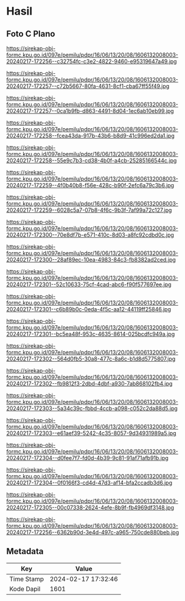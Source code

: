 # Hasil

## Foto C Plano

https://sirekap-obj-formc.kpu.go.id/097e/pemilu/pdpr/16/06/13/20/08/1606132008003-20240217-172256--c32754fc-c3e2-4822-9460-e95319647a49.jpg

https://sirekap-obj-formc.kpu.go.id/097e/pemilu/pdpr/16/06/13/20/08/1606132008003-20240217-172257--c72b5667-80fa-4631-8cf1-cba67ff55f49.jpg

https://sirekap-obj-formc.kpu.go.id/097e/pemilu/pdpr/16/06/13/20/08/1606132008003-20240217-172257--0ca1b9fb-d863-4491-8d04-1ec6ab10eb99.jpg

https://sirekap-obj-formc.kpu.go.id/097e/pemilu/pdpr/16/06/13/20/08/1606132008003-20240217-172258--fcea43da-917b-43b6-b8d9-41c996ed2da1.jpg

https://sirekap-obj-formc.kpu.go.id/097e/pemilu/pdpr/16/06/13/20/08/1606132008003-20240217-172258--55e9c7b3-cd38-4b0f-a4cb-25285166544c.jpg

https://sirekap-obj-formc.kpu.go.id/097e/pemilu/pdpr/16/06/13/20/08/1606132008003-20240217-172259--4f0b40b8-f56e-428c-b90f-2efc6a79c3b6.jpg

https://sirekap-obj-formc.kpu.go.id/097e/pemilu/pdpr/16/06/13/20/08/1606132008003-20240217-172259--6028c5a7-07b8-4f6c-9b3f-7af99a72c127.jpg

https://sirekap-obj-formc.kpu.go.id/097e/pemilu/pdpr/16/06/13/20/08/1606132008003-20240217-172300--70e8df7b-e571-410c-8d03-a8fc92cdbd0c.jpg

https://sirekap-obj-formc.kpu.go.id/097e/pemilu/pdpr/16/06/13/20/08/1606132008003-20240217-172300--28af89ec-10ea-4983-84c3-fb8382ad2ced.jpg

https://sirekap-obj-formc.kpu.go.id/097e/pemilu/pdpr/16/06/13/20/08/1606132008003-20240217-172301--52c10633-75cf-4cad-abc6-f90f577697ee.jpg

https://sirekap-obj-formc.kpu.go.id/097e/pemilu/pdpr/16/06/13/20/08/1606132008003-20240217-172301--c6b89b0c-0eda-4f5c-aa12-44119ff25846.jpg

https://sirekap-obj-formc.kpu.go.id/097e/pemilu/pdpr/16/06/13/20/08/1606132008003-20240217-172301--bc5ea48f-953c-4635-8614-025bcdfc949a.jpg

https://sirekap-obj-formc.kpu.go.id/097e/pemilu/pdpr/16/06/13/20/08/1606132008003-20240217-172302--564d0fb5-30a8-477c-8a6c-b1d8d5775807.jpg

https://sirekap-obj-formc.kpu.go.id/097e/pemilu/pdpr/16/06/13/20/08/1606132008003-20240217-172302--fb9812f3-2dbd-4dbf-a930-7ab868102fb4.jpg

https://sirekap-obj-formc.kpu.go.id/097e/pemilu/pdpr/16/06/13/20/08/1606132008003-20240217-172303--5a34c39c-fbbd-4ccb-a098-c052c2da88d5.jpg

https://sirekap-obj-formc.kpu.go.id/097e/pemilu/pdpr/16/06/13/20/08/1606132008003-20240217-172303--e61aef39-5242-4c35-8057-9d34931989a5.jpg

https://sirekap-obj-formc.kpu.go.id/097e/pemilu/pdpr/16/06/13/20/08/1606132008003-20240217-172304--d0fee7f7-fd0d-4b39-9c81-91af71afb91b.jpg

https://sirekap-obj-formc.kpu.go.id/097e/pemilu/pdpr/16/06/13/20/08/1606132008003-20240217-172304--0f0166f3-cd4d-47d3-af14-bfa2ccadb3d6.jpg

https://sirekap-obj-formc.kpu.go.id/097e/pemilu/pdpr/16/06/13/20/08/1606132008003-20240217-172305--00c07338-2624-4efe-8b9f-fb4969df3148.jpg

https://sirekap-obj-formc.kpu.go.id/097e/pemilu/pdpr/16/06/13/20/08/1606132008003-20240217-172256--6362b90d-3e4d-497c-a965-750cde880beb.jpg


## Metadata

| Key        | Value               |
| ---------- | ------------------- |
| Time Stamp | 2024-02-17 17:32:46 |
| Kode Dapil | 1601                |



